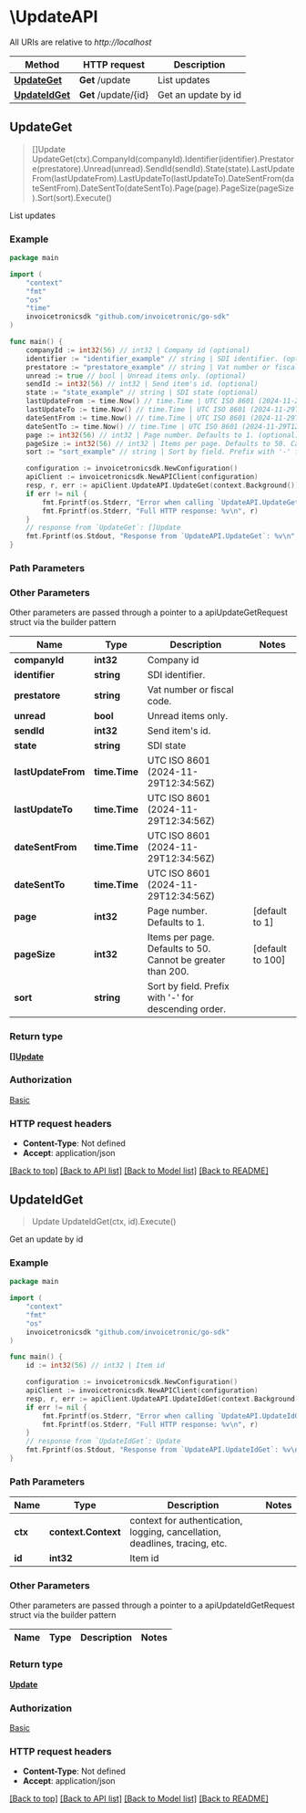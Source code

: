 # \UpdateAPI

All URIs are relative to *http://localhost*

Method | HTTP request | Description
------------- | ------------- | -------------
[**UpdateGet**](UpdateAPI.md#UpdateGet) | **Get** /update | List updates
[**UpdateIdGet**](UpdateAPI.md#UpdateIdGet) | **Get** /update/{id} | Get an update by id



## UpdateGet

> []Update UpdateGet(ctx).CompanyId(companyId).Identifier(identifier).Prestatore(prestatore).Unread(unread).SendId(sendId).State(state).LastUpdateFrom(lastUpdateFrom).LastUpdateTo(lastUpdateTo).DateSentFrom(dateSentFrom).DateSentTo(dateSentTo).Page(page).PageSize(pageSize).Sort(sort).Execute()

List updates



### Example

```go
package main

import (
	"context"
	"fmt"
	"os"
    "time"
	invoicetronicsdk "github.com/invoicetronic/go-sdk"
)

func main() {
	companyId := int32(56) // int32 | Company id (optional)
	identifier := "identifier_example" // string | SDI identifier. (optional)
	prestatore := "prestatore_example" // string | Vat number or fiscal code. (optional)
	unread := true // bool | Unread items only. (optional)
	sendId := int32(56) // int32 | Send item's id. (optional)
	state := "state_example" // string | SDI state (optional)
	lastUpdateFrom := time.Now() // time.Time | UTC ISO 8601 (2024-11-29T12:34:56Z) (optional)
	lastUpdateTo := time.Now() // time.Time | UTC ISO 8601 (2024-11-29T12:34:56Z) (optional)
	dateSentFrom := time.Now() // time.Time | UTC ISO 8601 (2024-11-29T12:34:56Z) (optional)
	dateSentTo := time.Now() // time.Time | UTC ISO 8601 (2024-11-29T12:34:56Z) (optional)
	page := int32(56) // int32 | Page number. Defaults to 1. (optional) (default to 1)
	pageSize := int32(56) // int32 | Items per page. Defaults to 50. Cannot be greater than 200. (optional) (default to 100)
	sort := "sort_example" // string | Sort by field. Prefix with '-' for descending order. (optional)

	configuration := invoicetronicsdk.NewConfiguration()
	apiClient := invoicetronicsdk.NewAPIClient(configuration)
	resp, r, err := apiClient.UpdateAPI.UpdateGet(context.Background()).CompanyId(companyId).Identifier(identifier).Prestatore(prestatore).Unread(unread).SendId(sendId).State(state).LastUpdateFrom(lastUpdateFrom).LastUpdateTo(lastUpdateTo).DateSentFrom(dateSentFrom).DateSentTo(dateSentTo).Page(page).PageSize(pageSize).Sort(sort).Execute()
	if err != nil {
		fmt.Fprintf(os.Stderr, "Error when calling `UpdateAPI.UpdateGet``: %v\n", err)
		fmt.Fprintf(os.Stderr, "Full HTTP response: %v\n", r)
	}
	// response from `UpdateGet`: []Update
	fmt.Fprintf(os.Stdout, "Response from `UpdateAPI.UpdateGet`: %v\n", resp)
}
```

### Path Parameters



### Other Parameters

Other parameters are passed through a pointer to a apiUpdateGetRequest struct via the builder pattern


Name | Type | Description  | Notes
------------- | ------------- | ------------- | -------------
 **companyId** | **int32** | Company id | 
 **identifier** | **string** | SDI identifier. | 
 **prestatore** | **string** | Vat number or fiscal code. | 
 **unread** | **bool** | Unread items only. | 
 **sendId** | **int32** | Send item&#39;s id. | 
 **state** | **string** | SDI state | 
 **lastUpdateFrom** | **time.Time** | UTC ISO 8601 (2024-11-29T12:34:56Z) | 
 **lastUpdateTo** | **time.Time** | UTC ISO 8601 (2024-11-29T12:34:56Z) | 
 **dateSentFrom** | **time.Time** | UTC ISO 8601 (2024-11-29T12:34:56Z) | 
 **dateSentTo** | **time.Time** | UTC ISO 8601 (2024-11-29T12:34:56Z) | 
 **page** | **int32** | Page number. Defaults to 1. | [default to 1]
 **pageSize** | **int32** | Items per page. Defaults to 50. Cannot be greater than 200. | [default to 100]
 **sort** | **string** | Sort by field. Prefix with &#39;-&#39; for descending order. | 

### Return type

[**[]Update**](Update.md)

### Authorization

[Basic](../README.md#Basic)

### HTTP request headers

- **Content-Type**: Not defined
- **Accept**: application/json

[[Back to top]](#) [[Back to API list]](../README.md#documentation-for-api-endpoints)
[[Back to Model list]](../README.md#documentation-for-models)
[[Back to README]](../README.md)


## UpdateIdGet

> Update UpdateIdGet(ctx, id).Execute()

Get an update by id



### Example

```go
package main

import (
	"context"
	"fmt"
	"os"
	invoicetronicsdk "github.com/invoicetronic/go-sdk"
)

func main() {
	id := int32(56) // int32 | Item id

	configuration := invoicetronicsdk.NewConfiguration()
	apiClient := invoicetronicsdk.NewAPIClient(configuration)
	resp, r, err := apiClient.UpdateAPI.UpdateIdGet(context.Background(), id).Execute()
	if err != nil {
		fmt.Fprintf(os.Stderr, "Error when calling `UpdateAPI.UpdateIdGet``: %v\n", err)
		fmt.Fprintf(os.Stderr, "Full HTTP response: %v\n", r)
	}
	// response from `UpdateIdGet`: Update
	fmt.Fprintf(os.Stdout, "Response from `UpdateAPI.UpdateIdGet`: %v\n", resp)
}
```

### Path Parameters


Name | Type | Description  | Notes
------------- | ------------- | ------------- | -------------
**ctx** | **context.Context** | context for authentication, logging, cancellation, deadlines, tracing, etc.
**id** | **int32** | Item id | 

### Other Parameters

Other parameters are passed through a pointer to a apiUpdateIdGetRequest struct via the builder pattern


Name | Type | Description  | Notes
------------- | ------------- | ------------- | -------------


### Return type

[**Update**](Update.md)

### Authorization

[Basic](../README.md#Basic)

### HTTP request headers

- **Content-Type**: Not defined
- **Accept**: application/json

[[Back to top]](#) [[Back to API list]](../README.md#documentation-for-api-endpoints)
[[Back to Model list]](../README.md#documentation-for-models)
[[Back to README]](../README.md)

